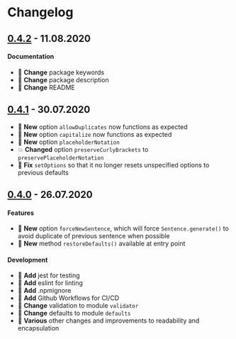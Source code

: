 # Changelog

## [0.4.2](../../tree/v0.4.2) - 11.08.2020
#### Documentation
* :nut_and_bolt: **Change** package keywords
* :nut_and_bolt: **Change** package description
* :nut_and_bolt: **Change** README

## [0.4.1](../../tree/v0.4.1) - 30.07.2020
* :tada: **New** option `allowDuplicates` now functions as expected
* :tada: **New** option `capitalize` now functions as expected
* :tada: **New** option `placeholderNotation`
* :boom: **Changed** option `preserveCurlyBrackets` to `preservePlaceholderNotation`
* :bug: **Fix** `setOptions` so that it no longer resets unspecified options to previous defaults

## [0.4.0](../../tree/v0.4.0) - 26.07.2020
#### Features
* :tada: **New** option `forceNewSentence`, which will force `Sentence.generate()` to avoid duplicate of previous sentence when possible
* :tada: **New** method `restoreDefaults()` available at entry point
#### Development
* :nut_and_bolt: **Add** jest for testing
* :nut_and_bolt: **Add** eslint for linting
* :nut_and_bolt: **Add** .npmignore
* :nut_and_bolt: **Add** Github Workflows for CI/CD
* :nut_and_bolt: **Change** validation to module `validator`
* :nut_and_bolt: **Change** defaults to module `defaults`
* :nut_and_bolt: **Various** other changes and improvements to readability and encapsulation
